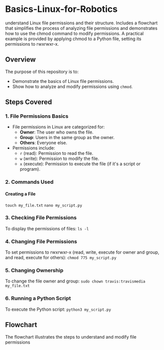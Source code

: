 # Basics-Linux-for-Robotics
understand Linux file permissions and their structure. Includes a flowchart that simplifies the process of analyzing file permissions and demonstrates how to use the chmod command to modify permissions. A practical example is provided by applying chmod to a Python file, setting its permissions to rwxrwxr-x.

## **Overview**
The purpose of this repository is to:
- Demonstrate the basics of Linux file permissions.
- Show how to analyze and modify permissions using `chmod`.
  
## **Steps Covered**

### **1. File Permissions Basics**
- File permissions in Linux are categorized for:
  - **Owner**: The user who owns the file.
  - **Group**: Users in the same group as the owner.
  - **Others**: Everyone else.
- Permissions include:
  - `r` (read): Permission to read the file.
  - `w` (write): Permission to modify the file.
  - `x` (execute): Permission to execute the file (if it's a script or program).

### **2. Commands Used**
#### **Creating a File**
`touch my_file.txt`
`nano my_script.py`

### **3. Checking File Permissions**
To display the permissions of files:
`ls -l`

### **4. Changing File Permissions**
To set permissions to rwxrwxr-x (read, write, execute for owner and group, and read, execute for others):
`chmod 775 my_script.py`

### **5. Changing Ownership**
To change the file owner and group:
`sudo chown travis:travismedia my_file.txt`

### **6. Running a Python Script**
To execute the Python script:
`python3 my_script.py`

## **Flowchart**
The flowchart illustrates the steps to understand and modify file permissions

